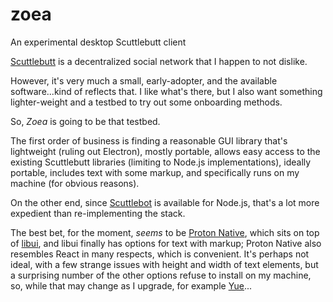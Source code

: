 # zoea
An experimental desktop Scuttlebutt client

[Scuttlebutt](https://www.scuttlebutt.nz/) is a decentralized social network that I happen to not dislike.

However, it's very much a small, early-adopter, and the available software...kind of reflects that.  I like what's there, but I also want something lighter-weight and a testbed to try out some onboarding methods.

So, _Zoea_ is going to be that testbed.

The first order of business is finding a reasonable GUI library that's lightweight (ruling out Electron), mostly portable, allows easy access to the existing Scuttlebutt libraries (limiting to Node.js implementations), ideally portable, includes text with some markup, and specifically runs on my machine (for obvious reasons).

On the other end, since [Scuttlebot](https://scuttlebot.io/) is available for Node.js, that's a lot more expedient than re-implementing the stack.

The best bet, for the moment, _seems_ to be [Proton Native](https://proton-native.js.org/#/), which sits on top of [libui](https://github.com/andlabs/libui), and libui finally has options for text with markup; Proton Native also resembles React in many respects, which is convenient.  It's perhaps not ideal, with a few strange issues with height and width of text elements, but a surprising number of the other options refuse to install on my machine, so, while that may change as I upgrade, for example [Yue](https://libyue.com/docs/latest/js/)...


